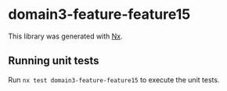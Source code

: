 # domain3-feature-feature15

This library was generated with [Nx](https://nx.dev).

## Running unit tests

Run `nx test domain3-feature-feature15` to execute the unit tests.
